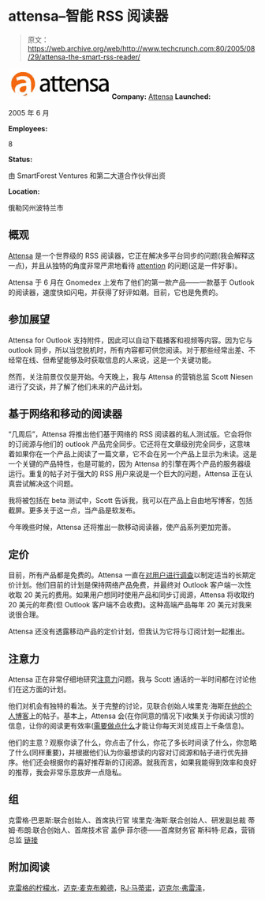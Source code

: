 # attensa–智能 RSS 阅读器

> 原文：<https://web.archive.org/web/http://www.techcrunch.com:80/2005/08/29/attensa-the-smart-rss-reader/>

![Attensa](img/f1db89e21daf5d8b8d9b739b1d09a351.png)**Company:** [Attensa](https://web.archive.org/web/20220121203307/http://www.attensa.com/) **Launched:**

2005 年 6 月

**Employees:**

8

**Status:**

由 SmartForest Ventures 和第二大道合作伙伴出资

**Location:**

俄勒冈州波特兰市

## 概观

 [Attensa](https://web.archive.org/web/20220121203307/http://www.attensa.com/) 是一个世界级的 RSS 阅读器，它正在解决多平台同步的问题(我会解释这一点)，并且从独特的角度非常严肃地看待 [attention](https://web.archive.org/web/20220121203307/http://www.attentiontrust.org/) 的问题(这是一件好事)。

Attensa 于 6 月在 Gnomedex 上发布了他们的第一款产品——一款基于 Outlook 的阅读器，速度快如闪电，并获得了好评如潮。目前，它也是免费的。

## 参加展望

Attensa for Outlook 支持附件，因此可以自动下载播客和视频等内容。因为它与 outlook 同步，所以当您脱机时，所有内容都可供您阅读。对于那些经常出差、不经常在线、但希望能够及时获取信息的人来说，这是一个关键功能。

然而，关注前景仅仅是开始。今天晚上，我与 Attensa 的营销总监 Scott Niesen 进行了交谈，并了解了他们未来的产品计划。

## 基于网络和移动的阅读器

“几周后”，Attensa 将推出他们基于网络的 RSS 阅读器的私人测试版。它会将你的订阅源与他们的 outlook 产品完全同步。它还将在文章级别完全同步，这意味着如果你在一个产品上阅读了一篇文章，它不会在另一个产品上显示为未读。这是一个关键的产品特性，也是可能的，因为 Attensa 的引擎在两个产品的服务器级运行。重复的帖子对于强大的 RSS 用户来说是一个巨大的问题，Attensa 正在认真尝试解决这个问题。

我将被包括在 beta 测试中，Scott 告诉我，我可以在产品上自由地写博客，包括截屏。更多关于这一点，当产品是软发布。

今年晚些时候，Attensa 还将推出一款移动阅读器，使产品系列更加完善。

## 定价

目前，所有产品都是免费的。Attensa 一直在[对用户进行调查](https://web.archive.org/web/20220121203307/http://attensa.typepad.com/attensa/2005/07/pricing__the_qu.html)以制定适当的长期定价计划。他们目前的计划是保持网络产品免费，并最终对 Outlook 客户端一次性收取 20 美元的费用。如果用户想同时使用产品和同步订阅源，Attensa 将收取约 20 美元的年费(但 Outlook 客户端不会收费)。这种高端产品每年 20 美元对我来说很合理。

Attensa 还没有透露移动产品的定价计划，但我认为它将与订阅计划一起推出。

## 注意力

Attensa 正在非常仔细地研究[注意力](https://web.archive.org/web/20220121203307/http://www.beta.techcrunch.com/?p=100)问题。我与 Scott 通话的一半时间都在讨论他们在这方面的计划。

他们对机会有独特的看法。关于完整的讨论，见联合创始人埃里克·海斯[在他的个人博客](https://web.archive.org/web/20220121203307/http://ehayes.typepad.com/ehayes/2005/08/attention_strea.html)上的帖子。基本上，Attensa 会(在你同意的情况下)收集关于你阅读习惯的信息，让你的阅读更有效率([需要做点什么](https://web.archive.org/web/20220121203307/http://www.beta.techcrunch.com/?p=172)才能让你每天浏览成百上千条信息)。

他们的主意？观察你读了什么，你点击了什么，你花了多长时间读了什么，你忽略了什么(同样重要)，并根据他们认为你最想读的内容对订阅源和帖子进行优先排序。他们还会根据你的喜好推荐新的订阅源。就我而言，如果我能得到效率和良好的推荐，我会非常乐意放弃一点隐私。

## 组

克雷格·巴恩斯:联合创始人、首席执行官
埃里克·海斯:联合创始人、研发副总裁
蒂姆·布朗:联合创始人、首席技术官
盖伊·菲尔德——首席财务官
斯科特·尼森，营销总监
[链接](https://web.archive.org/web/20220121203307/http://www.attensa.com/company.php)

## 附加阅读

[克雷格的柠檬水](https://web.archive.org/web/20220121203307/http://craigslemonade.typepad.com/weblog/2005/07/blog_right_from.html)，[迈克·麦克布赖德](https://web.archive.org/web/20220121203307/http://www.mikemcbrideonline.com/2005_06_26_archives.html#111997163333172770)，[RJ·马蒂诺](https://web.archive.org/web/20220121203307/http://rjsblog.iprovinternal.com/?p=44)，[迈克尔·弗雷泽](https://web.archive.org/web/20220121203307/http://michaelfraase.com/index.php/hasten/2005/06)，